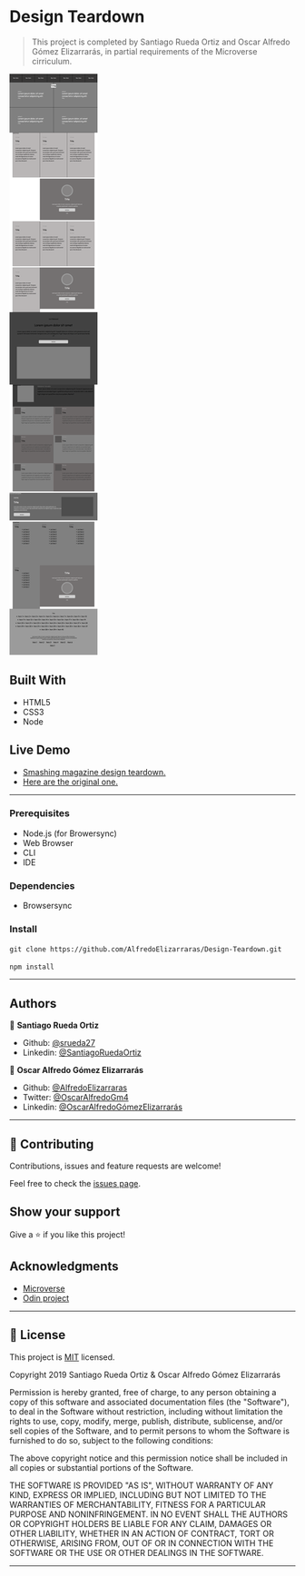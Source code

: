 # Design Teardown

> This project is completed by Santiago Rueda Ortiz and Oscar Alfredo Gómez Elizarrarás, in partial requirements of the Microverse cirriculum.

![Screenshot](/public/screenshot.png?raw=true "Screenshot")

## Built With

- HTML5
- CSS3
- Node

## Live Demo

- [Smashing magazine design teardown.](https://alfredoelizarraras.github.io/Design-Teardown/)
- [Here are the original one.](https://www.smashingmagazine.com/)

---

### Prerequisites

- Node.js (for Browersync)
- Web Browser
- CLI
- IDE

### Dependencies

- Browsersync

### Install

`git clone https://github.com/AlfredoElizarraras/Design-Teardown.git`

`npm install`

---

## Authors

👤 **Santiago Rueda Ortiz**

- Github: [@srueda27](https://github.com/srueda27)
- Linkedin: [@SantiagoRuedaOrtiz](https://www.linkedin.com/in/santiago-rueda-2a3432194/)

👤 **Oscar Alfredo Gómez Elizarrarás**

- Github: [@AlfredoElizarraras](https://github.com/AlfredoElizarraras)
- Twitter: [@OscarAlfredoGm4](https://twitter.com/OscarAlfredoGm4)
- Linkedin: [@OscarAlfredoGómezElizarrarás](https://mx.linkedin.com/in/oscar-alfredo-gomez-elizarraras)

---

## 🤝 Contributing

Contributions, issues and feature requests are welcome!

Feel free to check the [issues page](https://github.com/AlfredoElizarraras/Design-Teardown/issues).

## Show your support

Give a ⭐️ if you like this project!

## Acknowledgments

- [Microverse](https://microverse.org)
- [Odin project](https://www.theodinproject.com/)

---

## 📝 License

This project is [MIT](lic.url) licensed.

Copyright 2019 Santiago Rueda Ortiz & Oscar Alfredo Gómez Elizarrarás

Permission is hereby granted, free of charge, to any person obtaining a copy of this software and associated documentation files (the "Software"), to deal in the Software without restriction, including without limitation the rights to use, copy, modify, merge, publish, distribute, sublicense, and/or sell copies of the Software, and to permit persons to whom the Software is furnished to do so, subject to the following conditions:

The above copyright notice and this permission notice shall be included in all copies or substantial portions of the Software.

THE SOFTWARE IS PROVIDED "AS IS", WITHOUT WARRANTY OF ANY KIND, EXPRESS OR IMPLIED, INCLUDING BUT NOT LIMITED TO THE WARRANTIES OF MERCHANTABILITY, FITNESS FOR A PARTICULAR PURPOSE AND NONINFRINGEMENT. IN NO EVENT SHALL THE AUTHORS OR COPYRIGHT HOLDERS BE LIABLE FOR ANY CLAIM, DAMAGES OR OTHER LIABILITY, WHETHER IN AN ACTION OF CONTRACT, TORT OR OTHERWISE, ARISING FROM, OUT OF OR IN CONNECTION WITH THE SOFTWARE OR THE USE OR OTHER DEALINGS IN THE SOFTWARE.

---
